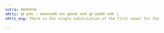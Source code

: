 ```yaml
---
sutra: संप्रसारणाच्च
vRtti: पूर्व इत्येव । संप्रसारणादचि परतः पूर्वपरयोः स्थाने पूर्व एकादेशो भवति ॥
vRtti_eng: There is the single substitution of the first vowel for the vocalised semivowel and the subsequent vowel.

---
```

